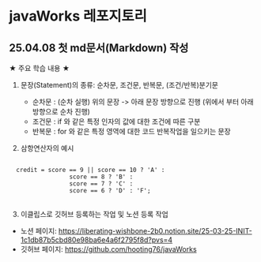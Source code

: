 # javaWorks 레포지토리


25.04.08 첫 md문서(Markdown) 작성
-------------
★ 주요 학습 내용 ★

 1. 문장(Statement)의 종류: 순차문, 조건문, 반복문, (조건/반복)분기문
    - 순차문 : (순차 실행) 위의 문장 -> 아래 문장 방향으로 진행 (위에서 부터 아래 방향으로 순차 진행)
    - 조건문 : if 와 같은 특정 인자의 값에 대한 조건에 따른 구분
    - 반복문 : for 와 같은 특정 영역에 대한 코드 반복작업을 일으키는 문장
      

 2. 삼항연산자의 예시
<pre>
<code>
  credit = score == 9 || score == 10 ? 'A' :
  				 score == 8 ? 'B' :
  				 score == 7 ? 'C' :
  				 score == 6 ? 'D' :	'F';
</code>
</pre>


3. 이클립스로 깃허브 등록하는 작업 및 노션 등록 작업
 - 노션 페이지: <https://liberating-wishbone-2b0.notion.site/25-03-25-INIT-1c1db87b5cbd80e98ba6e4a6f2795f8d?pvs=4>
 - 깃허브 페이지: <https://github.com/hooting76/javaWorks>

